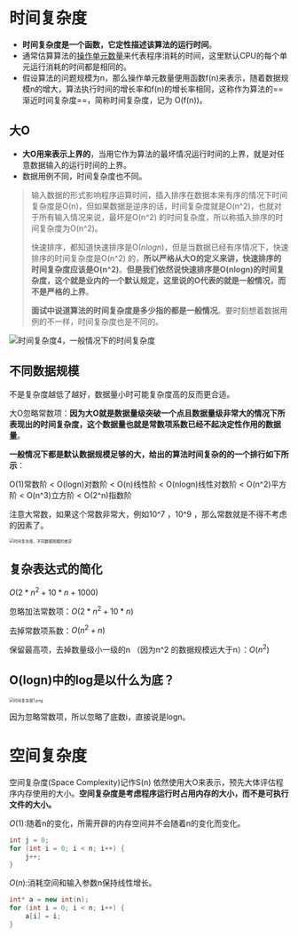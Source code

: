 # 时间复杂度

- **时间复杂度是一个函数，它定性描述该算法的运行时间**。
- 通常估算算法的<u>操作单元数量</u>来代表程序消耗的时间，这里默认CPU的每个单元运行消耗的时间都是相同的。
- 假设算法的问题规模为n，那么操作单元数量便用函数f(n)来表示，随着数据规模n的增大，算法执行时间的增长率和f(n)的增长率相同，这称作为算法的==渐近时间复杂度==，简称时间复杂度，记为 O(f(n))。

## 大O

- **大O用来表示上界的**，当用它作为算法的最坏情况运行时间的上界，就是对任意数据输入的运行时间的上界。
- 数据用例不同，时间复杂度也不同。


> 输入数据的形式影响程序运算时间，插入排序在数据本来有序的情况下时间复杂度是O(n)，但如果数据是逆序的话，时间复杂度就是O(n\^2)，也就对于所有输入情况来说，最坏是O(n\^2) 的时间复杂度，所以称插入排序的时间复杂度为O(n^2)。
>
> 快速排序，都知道快速排序是O($nlogn$)，但是当数据已经有序情况下，快速排序的时间复杂度是O(n^2) 的，**所以严格从大O的定义来讲，快速排序的时间复杂度应该是O(n^2)**。**但是我们依然说快速排序是O(nlogn)的时间复杂度，这个就是业内的一个默认规定，这里说的O代表的就是一般情况，而不是严格的上界**。
>
> **面试中说道算法的时间复杂度是多少指的都是一般情况**。要时刻想着数据用例的不一样，时间复杂度也是不同的。

![时间复杂度4，一般情况下的时间复杂度](https://propane.oss-cn-nanjing.aliyuncs.com/typora_pic/20200728185745611-20230310123844306.png)

## 不同数据规模

不是复杂度越低了越好，数据量小时可能复杂度高的反而更合适。

大O忽略常数项：**因为大O就是数据量级突破一个点且数据量级非常大的情况下所表现出的时间复杂度，这个数据量也就是常数项系数已经不起决定性作用的数据量**。

**一般情况下都是默认数据规模足够的大，给出的算法时间复杂的的一个排行如下所示**：

O(1)常数阶 < O(logn)对数阶 < O(n)线性阶 < O(nlogn)线性对数阶 < O(n^2)平方阶 < O(n^3)立方阶 < O(2^n)指数阶

注意大常数，如果这个常数非常大，例如10^7 ，10^9 ，那么常数就是不得不考虑的因素了。

<img src="https://propane.oss-cn-nanjing.aliyuncs.com/typora_pic/20200728191447384-20230310124015324.png" alt="时间复杂度，不同数据规模的差异" style="zoom:50%;" />

## 复杂表达式的简化

$O(2*n^2 + 10*n + 1000)$

忽略加法常数项：$O(2*n^2 + 10*n)$

去掉常数项系数：$O(n^2 + n)$

保留最高项，去掉数量级小一级的n （因为n^2 的数据规模远大于n）：$O(n^2)$

## O(logn)中的log是以什么为底？

<img src="https://propane.oss-cn-nanjing.aliyuncs.com/typora_pic/20200728191447349-20230310124032001.png" alt="时间复杂度1.png" style="zoom:50%;" />

因为忽略常数项，所以忽略了底数i，直接说是logn。

# 空间复杂度

空间复杂度(Space Complexity)记作S(n) 依然使用大O来表示，预先大体评估程序内存使用的大小。**空间复杂度是考虑程序运行时占用内存的大小，而不是可执行文件的大小。**

$O(1)$:随着n的变化，所需开辟的内存空间并不会随着n的变化而变化。

```c++
int j = 0;
for (int i = 0; i < n; i++) {
    j++;
}
```

$O(n)$:消耗空间和输入参数n保持线性增长。

```c++
int* a = new int(n);
for (int i = 0; i < n; i++) {
    a[i] = i;
}
```

